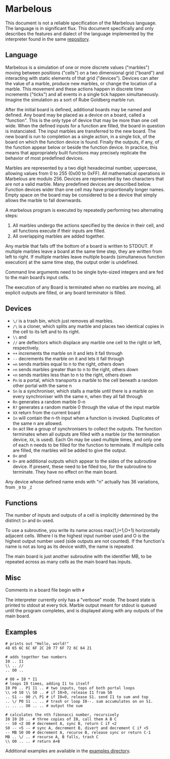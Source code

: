 Marbelous
=========

This document is not a reliable specification of the Marbelous language. The language is in significant flux. This document specifically and only describes the features and dialect of the language implemented by the interpreter found in the same [repository](https://github.com/marbelous-lang/marbelous.py).

Language
--------

Marbelous is a simulation of one or more discrete values ("marbles") moving between positions ("cells") on a two dimensional grid ("board") and interacting with static elements of that grid ("devices"). Devices can alter the value of a marble, produce new marbles, or change the location of a marble. This movement and these actions happen in discrete time increments ("ticks") and all events in a single tick happen simultaneously. Imagine the simulation as a sort of Rube Goldberg marble run.

After the initial board is defined, additional boards may be named and defined. Any board may be placed as a device on a board, called a "function". This is the only type of device that may be more than one cell wide. When the defined inputs for a function are filled, the board in question is instanciated. The input marbles are transferred to the new board. The new board is run to completion as a single action, in a single tick, of the board on which the function device is found. Finally the outputs, if any, of the function appear below or beside the function device. In practice, this means that appropriately built functions may precisely replicate the behavior of most predefined devices.

Marbles are represented by a two digit hexadecimal number, uppercase, allowing values from 0 to 255 (0x00 to 0xFF). All mathematical operations in Marbelous are modulo 256. Devices are represented by two characters that are not a valid marble. Many predefined devices are described below. Function devices wider than one cell may have proportionally longer names. Empty space on the board may be considered to be a device that simply allows the marble to fall downwards.

A marbelous program is executed by repeatedly performing two alternating steps:
1) All marbles undergo the actions specified by the device in their cell, and all functions execute if their inputs are filled.
2) All overlapping marbles are added together.

Any marble that falls off the bottom of a board is written to STDOUT. If multiple marbles leave a board at the same time step, they are written from left to right. If multiple marbles leave multiple boards (simultaneous function execution) at the same time step, the output order is undefined.

Command line arguments need to be single byte-sized integers and are fed to the main board’s input cells.

The execution of any Board is terminated when no marbles are moving, all explicit outputs are filled, or any board terminator is filled.

Devices
-------

* `\/` is a trash bin, which just removes all marbles.
* `/\` is a cloner, which splits any marble and places two identical copies in the cell to its left and to its right.
* `\\` and 
* `//` are deflectors which displace any marble one cell to the right or left, respectively.
* `++` increments the marble on it and lets it fall through
* `--` decrements the marble on it and lets it fall through
* `=n` sends marbles equal to n to the right, others down
* `>n` sends marbles greater than to n to the right, others down
* `<n` sends marbles less than to n to the right, others down
* `Pn` is a portal, which transports a marble to the cell beneath a random other portal with the same n
* `Sn` is a synchroniser, which stalls a marble until there is a marble on every synchroniser with the same n, when they all fall through
* `Rn` generates a random marble 0-n
* `R?` generates a random marble 0 through the value of the input marble
* `XX` return from the current board
* `In` will contain the n-th input when a function is invoked. Duplicates of the same n are allowed.
* `On` act like a group of synchronisers to collect the outputs. The function terminates when all outputs are filled with a marble (or the termination device, `XX`, is used). Each On may be used multiple times, and only one of each n needs to be filled for the function to terminate. If multiple cells are filled, the marbles will be added to give the output.
* `O<` and
* `O>` are additional outputs which appear to the sides of the subroutine device. If present, these need to be filled too, for the subroutine to terminate. They have no effect on the main board.

Any device whose defined name ends with "n" actually has 36 variations, from `_0` to `_Z`



Functions
---------

The number of inputs and outputs of a cell is implicitly determined by the distinct `In` and `On` used.

To use a subroutine, you write its name across max(1,I+1,O+1) horizontally adjacent cells. Where I is the highest input number used and O is the highest output number used (side outputs are not counted). If the function's name is not as long as its device width, the name is repeated.

The main board is just another subroutine with the identifier MB, to be repeated across as many cells as the main board has inputs.

Misc
----

Comments in a board file begin with `#`

The interpreter currently only has a "verbose" mode. The board state is printed to stdout at every tick. Marble output meant for stdout is queued until the program completes, and is displayed along with any outputs of the main board.

Examples
--------

    # prints out "Hello, world!"
    48 65 6C 6C 6F 2C 20 77 6F 72 6C 64 21

    # adds together two numbers
    I0 .. I1
    \\ .. //
    .. O0 ..

    # O0 = I0 * I1
    # loops I0 times, adding I1 to itself
    I0 P0 .. P1 I1 .. # two inputs, tops of both portal loops
    \\ >0 S0 \\ S0 .. # if I0>0, release I1 from S0
    .. S1 -- 00 /\ P1 # if I0=0, release S1. send I1 to sum and top
    .. \/ P0 S1 .. .. # trash or loop I0--. sum accumulates on on S1.
    .. .. .. O0 .. .. # output the sum

    # calculates the nth fibonacci number, recursively
    I0 I0 I0 .. # three copies of I0, call them A B C
    -- S0 <2 O0 # decrement A, sync B, return C if <2
    S0 -- <5 -- # sync A, decrement B, divert and decrement C if <5
    -- MB S0 O0 # decrement A, recurse B, release sync or return C-1
    MB .. \/ .. # recurse A, B falls, trash C
    \\ O0 .. .. # return A+B

Additional examples are available in the [examples directory](https://github.com/marbelous-lang/marbelous.py/tree/master/examples).